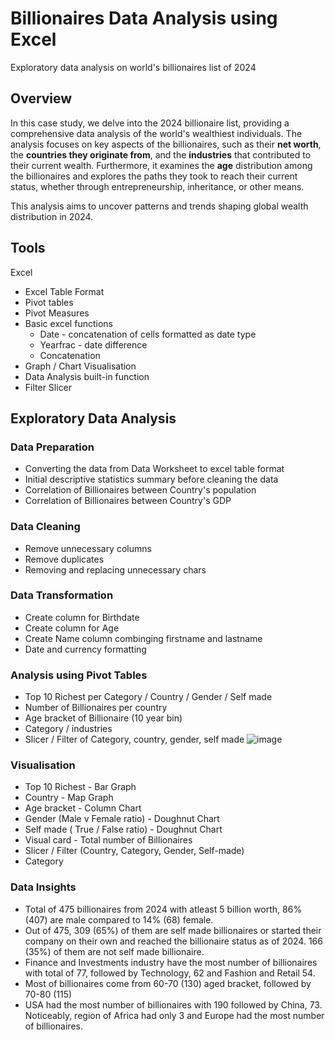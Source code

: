 # Billionaires Data Analysis using Excel

Exploratory data analysis on world's billionaires list of 2024

## Overview

In this case study, we delve into the 2024 billionaire list, providing a comprehensive data analysis of the world's wealthiest individuals. The analysis focuses on key aspects of the billionaires, such as their **net worth**, the **countries they originate from**, and the **industries** that contributed to their current wealth. Furthermore, it examines the **age** distribution among the billionaires and explores the paths they took to reach their current status, whether through entrepreneurship, inheritance, or other means. 

This analysis aims to uncover patterns and trends shaping global wealth distribution in 2024.

## Tools

Excel
  - Excel Table Format
  - Pivot tables
  - Pivot Measures
  - Basic excel functions
      - Date - concatenation of cells formatted as date type
      - Yearfrac - date difference
      - Concatenation
  - Graph / Chart Visualisation
  - Data Analysis built-in function
  - Filter Slicer

## Exploratory Data Analysis

### Data Preparation
  - Converting the data from Data Worksheet to excel table format
  - Initial descriptive statistics summary before cleaning the data
  - Correlation of Billionaires between Country's population
  - Correlation of Billionaires between Country's GDP

### Data Cleaning
  - Remove unnecessary columns
  - Remove duplicates
  - Removing and replacing unnecessary chars

### Data Transformation
  - Create column for Birthdate
  - Create column for Age
  - Create Name column combinging firstname and lastname
  - Date and currency formatting

### Analysis using Pivot Tables
  - Top 10 Richest per Category / Country / Gender / Self made
  - Number of Billionaires per country
  - Age bracket of Billionaire (10 year bin)
  - Category / industries
  - Slicer / Filter of Category, country, gender, self made
![image](https://github.com/user-attachments/assets/ec72755d-7d6a-461b-9d55-c68642574a06)

### Visualisation
  - Top 10 Richest - Bar Graph
  - Country -  Map Graph
  - Age bracket - Column Chart
  - Gender (Male v Female ratio) - Doughnut Chart
  - Self made ( True / False ratio) - Doughnut Chart
  - Visual card - Total number of Billionaires
  - Slicer / Filter (Country, Category, Gender, Self-made)
  - Category

### Data Insights
  - Total of 475 billionaires from 2024 with atleast 5 billion worth, 86% (407) are male compared to 14% (68) female.
  - Out of 475, 309 (65%) of them are self made billionaires or started their company on their own and reached the billionaire status as of 2024. 166 (35%) of them are not self made billionaire.
  - Finance and Investments industry have the most number of billionaires with total of 77, followed by Technology, 62 and Fashion and Retail 54.
  - Most of billionaires come from 60-70 (130) aged bracket, followed by 70-80 (115)
  - USA had the most number of billionaires with 190 followed by China, 73. Noticeably, region of Africa had only 3 and Europe had the most number of billionaires.








